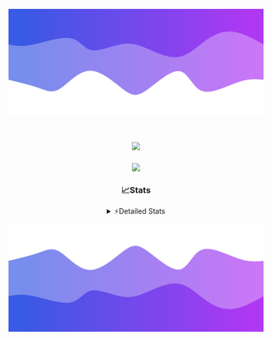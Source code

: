 ![Header](./header.png)
<div align="center">

<h1 align="center">
  <a href="https://git.io/typing-svg">
    <img src="https://readme-typing-svg.herokuapp.com/?lines=Hello,+There!+%F0%9F%91%8B;This+is+chicho.;Owner+on+Ocean;&center=true&size=25">
  </a>
</h1>
  
<p align="center">
  <img src="https://lanyard.cnrad.dev/api/852683595378196480" />
</p>

### 📈Stats
<details>
    <summary> ⚡Detailed Stats</summary>
    <br/>

<!--START_SECTION:waka-->
![Code Time](http://img.shields.io/badge/Code%20Time-1%2C068%20hrs%2045%20mins-blue)

![Profile Views](http://img.shields.io/badge/Profile%20Views-2-blue)

**🐱 My GitHub Data** 

> 📦 189.2 kB Used in GitHub's Storage 
 > 
> 🏆 0 Contributions in the Year 2025
 > 
> 🚫 Not Opted to Hire
 > 
> 📜 15 Public Repositories 
 > 
> 🔑 13 Private Repositories 
 > 
**I'm a Night 🦉** 

```text
🌞 Morning                24 commits          █░░░░░░░░░░░░░░░░░░░░░░░░   04.48 % 
🌆 Daytime                72 commits          ███░░░░░░░░░░░░░░░░░░░░░░   13.43 % 
🌃 Evening                239 commits         ███████████░░░░░░░░░░░░░░   44.59 % 
🌙 Night                  201 commits         █████████░░░░░░░░░░░░░░░░   37.50 % 
```
📅 **I'm Most Productive on Friday** 

```text
Monday                   29 commits          █░░░░░░░░░░░░░░░░░░░░░░░░   05.41 % 
Tuesday                  116 commits         █████░░░░░░░░░░░░░░░░░░░░   21.64 % 
Wednesday                84 commits          ████░░░░░░░░░░░░░░░░░░░░░   15.67 % 
Thursday                 72 commits          ███░░░░░░░░░░░░░░░░░░░░░░   13.43 % 
Friday                   126 commits         ██████░░░░░░░░░░░░░░░░░░░   23.51 % 
Saturday                 61 commits          ███░░░░░░░░░░░░░░░░░░░░░░   11.38 % 
Sunday                   48 commits          ██░░░░░░░░░░░░░░░░░░░░░░░   08.96 % 
```


📊 **This Week I Spent My Time On** 

```text
🕑︎ Time Zone: America/Argentina/Buenos_Aires

💬 Programming Languages: 
TypeScript               13 hrs 18 mins      ████████████████████████░   95.98 % 
Other                    15 mins             ░░░░░░░░░░░░░░░░░░░░░░░░░   01.88 % 
Python                   10 mins             ░░░░░░░░░░░░░░░░░░░░░░░░░   01.26 % 
JavaScript               4 mins              ░░░░░░░░░░░░░░░░░░░░░░░░░   00.54 % 
XML                      2 mins              ░░░░░░░░░░░░░░░░░░░░░░░░░   00.28 % 

🔥 Editors: 
Cursor                   13 hrs 51 mins      █████████████████████████   100.00 % 

🐱‍💻 Projects: 
ocean-backend            13 hrs 51 mins      █████████████████████████   100.00 % 

💻 Operating System: 
Windows                  13 hrs 51 mins      █████████████████████████   100.00 % 
```

**I Mostly Code in JavaScript** 

```text
JavaScript               8 repos             ██████░░░░░░░░░░░░░░░░░░░   24.24 % 
HTML                     7 repos             █████░░░░░░░░░░░░░░░░░░░░   21.21 % 
TypeScript               4 repos             ███░░░░░░░░░░░░░░░░░░░░░░   12.12 % 
Astro                    2 repos             ██░░░░░░░░░░░░░░░░░░░░░░░   06.06 % 
SCSS                     1 repo              █░░░░░░░░░░░░░░░░░░░░░░░░   03.03 % 
```




 Last Updated on 20/02/2025 03:20:24 UTC
<!--END_SECTION:waka-->
</details>

![Footer](./footer.png)
